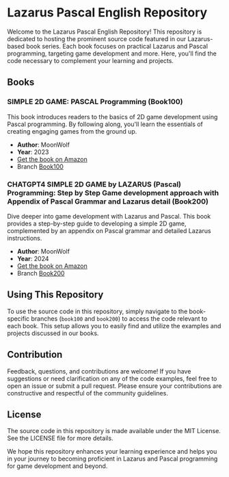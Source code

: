 # Lazarus Pascal English Repository

Welcome to the Lazarus Pascal English Repository! This repository is dedicated to hosting the prominent source code featured in our Lazarus-based book series. Each book focuses on practical Lazarus and Pascal programming, targeting game development and more. Here, you'll find the code necessary to complement your learning and projects.

## Books

### SIMPLE 2D GAME: PASCAL Programming (Book100)

This book introduces readers to the basics of 2D game development using Pascal programming. By following along, you'll learn the essentials of creating engaging games from the ground up.

- **Author**: MoonWolf
- **Year**: 2023
- [Get the book on Amazon](https://www.amazon.com/dp/B0CHN7PK88)
- Branch [Book100](https://github.com/moonwolf001/Lazarus_Pascal_English/tree/book100)

### CHATGPT4 SIMPLE 2D GAME by LAZARUS (Pascal) Programming: Step by Step Game development approach with Appendix of Pascal Grammar and Lazarus detail (Book200)

Dive deeper into game development with Lazarus and Pascal. This book provides a step-by-step guide to developing a simple 2D game, complemented by an appendix on Pascal grammar and detailed Lazarus instructions.

- **Author**: MoonWolf
- **Year**: 2024
- [Get the book on Amazon](https://www.amazon.com/dp/B0CTMWC1TL)
- Branch [Book200](https://github.com/moonwolf001/Lazarus_Pascal_English/tree/book200)


## Using This Repository

To use the source code in this repository, simply navigate to the book-specific branches (`book100` and `book200`) to access the code relevant to each book. This setup allows you to easily find and utilize the examples and projects discussed in our books.

## Contribution

Feedback, questions, and contributions are welcome! If you have suggestions or need clarification on any of the code examples, feel free to open an issue or submit a pull request. Please ensure your contributions are constructive and respectful of the community guidelines.

## License

The source code in this repository is made available under the MIT License. See the LICENSE file for more details.

We hope this repository enhances your learning experience and helps you in your journey to becoming proficient in Lazarus and Pascal programming for game development and beyond.

